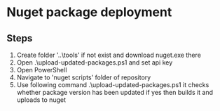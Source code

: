 # Nuget package deployment

## Steps

1. Create folder '..\tools' if not exist and download nuget.exe there
2. Open .\upload-updated-packages.ps1 and set api key
3. Open PowerShell
4. Navigate to 'nuget scripts' folder of repository
5. Use following command .\upload-updated-packages.ps1 it checks whether package version has been updated if yes then builds it and uploads to nuget
